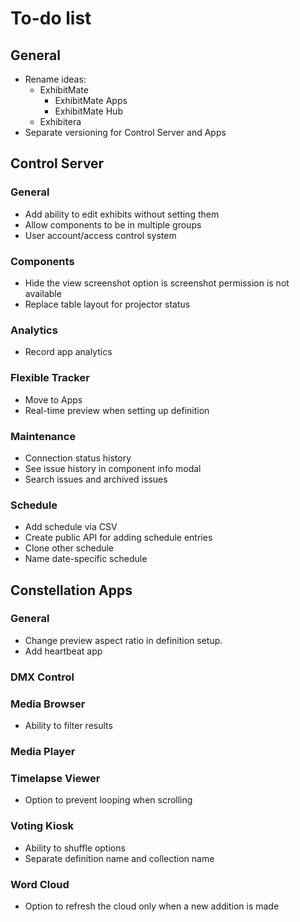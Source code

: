 # To-do list

## General

- Rename ideas:
  - ExhibitMate
    - ExhibitMate Apps
    - ExhibitMate Hub
  - Exhibitera
- Separate versioning for Control Server and Apps

## Control Server

### General
- Add ability to edit exhibits without setting them
- Allow components to be in multiple groups
- User account/access control system

### Components
- Hide the view screenshot option is screenshot permission is not available
- Replace table layout for projector status


### Analytics
- Record app analytics

### Flexible Tracker
- Move to Apps
- Real-time preview when setting up definition

### Maintenance
- Connection status history
- See issue history in component info modal
- Search issues and archived issues

### Schedule
- Add schedule via CSV
- Create public API for adding schedule entries
- Clone other schedule
- Name date-specific schedule

## Constellation Apps

### General
- Change preview aspect ratio in definition setup.
- Add heartbeat app

### DMX Control

### Media Browser
- Ability to filter results

### Media Player

### Timelapse Viewer
- Option to prevent looping when scrolling

### Voting Kiosk
- Ability to shuffle options
- Separate definition name and collection name

### Word Cloud
- Option to refresh the cloud only when a new addition is made